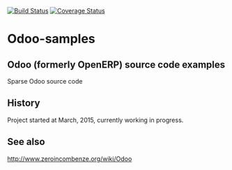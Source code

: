 [![Build Status](https://travis-ci.org/antoniov/Odoo-samples.svg)](https://travis-ci.org/antoniov/Odoo-samples)
[![Coverage Status](https://coveralls.io/repos/antoniov/Odoo-samples/badge.svg)](https://coveralls.io/r/antoniov/Odoo-samples)


Odoo-samples
============

Odoo (formerly OpenERP) source code examples
--------------------------------------------

Sparse Odoo source code



History
-------

Project started at March, 2015, currently working in progress.


See also
--------

http://www.zeroincombenze.org/wiki/Odoo
